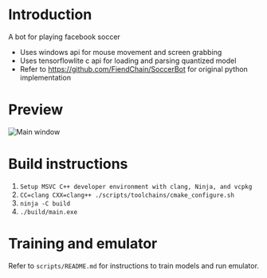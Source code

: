# Introduction
A bot for playing facebook soccer 
- Uses windows api for mouse movement and screen grabbing
- Uses tensorflowlite c api for loading and parsing quantized model
- Refer to https://github.com/FiendChain/SoccerBot for original python implementation

# Preview
![Main window](docs/screenshot_v1.png)

# Build instructions
1. ```Setup MSVC C++ developer environment with clang, Ninja, and vcpkg```
2. ```CC=clang CXX=clang++ ./scripts/toolchains/cmake_configure.sh```
3. ```ninja -C build```
4. ```./build/main.exe```

# Training and emulator
Refer to ```scripts/README.md``` for instructions to train models and run emulator.